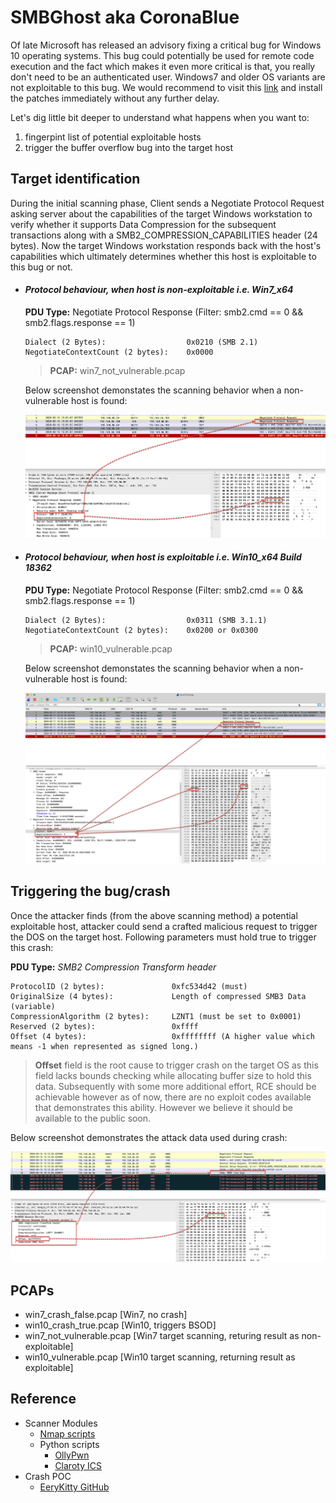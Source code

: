 # SMBGhost aka CoronaBlue

Of late Microsoft has released an advisory fixing a critical bug for Windows 10 operating systems. This bug could potentially be used for remote code execution and the fact which makes it even more critical is that, you really don't need to be an authenticated user. Windows7 and older OS variants are not exploitable to this bug. We would recommend to visit this [link](https://portal.msrc.microsoft.com/en-US/security-guidance/advisory/CVE-2020-0796) and install the patches immediately without any further delay.

Let's dig little bit deeper to understand what happens when you want to:
1. fingerpint list of potential exploitable hosts
2. trigger the buffer overflow bug into the target host


## Target identification

During the initial scanning phase, Client sends a Negotiate Protocol Request asking server about the capabilities of the target Windows workstation to verify whether it supports Data Compression for the subsequent transactions along with a SMB2_COMPRESSION_CAPABILITIES header (24 bytes). Now the target Windows workstation responds back with the host's capabilities which ultimately determines whether this host is exploitable to this bug or not.


* #### ***Protocol behaviour, when host is non-exploitable i.e. Win7_x64***

    **PDU Type:** Negotiate Protocol Response (Filter: smb2.cmd == 0 && smb2.flags.response == 1)

    ```
    Dialect (2 Bytes):                  0x0210 (SMB 2.1)
    NegotiateContextCount (2 bytes):    0x0000
    ```

    > **PCAP:** win7_not_vulnerable.pcap

    Below screenshot demonstates the scanning behavior when a non-vulnerable host is found:

    ![Vulnerable OS](nonvulnerable_win7.png)


* #### ***Protocol behaviour, when host is exploitable i.e. Win10_x64 Build 18362***

    **PDU Type:** Negotiate Protocol Response (Filter: smb2.cmd == 0 && smb2.flags.response == 1)

    ```
    Dialect (2 Bytes):                  0x0311 (SMB 3.1.1)
    NegotiateContextCount (2 bytes):    0x0200 or 0x0300
    ```

    > **PCAP:**  win10_vulnerable.pcap

    Below screenshot demonstates the scanning behavior when a non-vulnerable host is found:

    ![Vulnerable OS](vulnerable_win10.png)


## Triggering the bug/crash

Once the attacker finds (from the above scanning method) a potential exploitable host, attacker could send a crafted malicious request to trigger the DOS on the target host. Following parameters must hold true to trigger this crash:


**PDU Type:** *SMB2 Compression Transform header*

```
ProtocolID (2 bytes):               0xfc534d42 (must)
OriginalSize (4 bytes):             Length of compressed SMB3 Data (variable)
CompressionAlgorithm (2 bytes):     LZNT1 (must be set to 0x0001)
Reserved (2 bytes):                 0xffff
Offset (4 bytes):                   0xffffffff (A higher value which means -1 when represented as signed long.)
```

> **Offset** field is the root cause to trigger crash on the target OS as this field lacks bounds checking while allocating buffer size to hold this data. Subsequently with some more additional effort, RCE should be achievable however as of now, there are no exploit codes available that demonstrates this ability. However we believe it should be available to the public soon.

Below screenshot demonstrates the attack data used during crash:

![Win10Crash](crash_pdu.png)


## PCAPs

* win7_crash_false.pcap [Win7, no crash]
* win10_crash_true.pcap [Win10, triggers BSOD]
* win7_not_vulnerable.pcap [Win7 target scanning, returing result as non-exploitable]
* win10_vulnerable.pcap [Win10 target scanning, returning result as exploitable]


## Reference
* Scanner Modules
    * [Nmap scripts](https://github.com/ClarotyICS/CVE2020-0796/tree/master/nse_script)
    * Python scripts
        * [OllyPwn](https://github.com/ollypwn/SMBGhost/blob/master/scanner.py)
        * [Claroty ICS](https://github.com/ClarotyICS/CVE2020-0796/blob/master/python_script/smbv3_compress.py)
* Crash POC
    * [EeryKitty GitHub](https://github.com/eerykitty/CVE-2020-0796-PoC)
